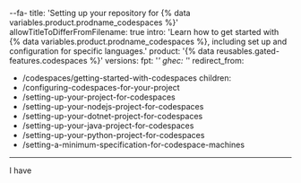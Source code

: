 --fa-
title: 'Setting up your repository for {% data variables.product.prodname_codespaces %}'
allowTitleToDifferFromFilename: true
intro: 'Learn how to get started with {% data variables.product.prodname_codespaces %}, including set up and configuration for specific languages.'
product: '{% data reusables.gated-features.codespaces %}'
versions:
  fpt: '*'
  ghec: '*'
redirect_from:
  - /codespaces/getting-started-with-codespaces
children:
  - /configuring-codespaces-for-your-project
  - /setting-up-your-project-for-codespaces
  - /setting-up-your-nodejs-project-for-codespaces
  - /setting-up-your-dotnet-project-for-codespaces
  - /setting-up-your-java-project-for-codespaces
  - /setting-up-your-python-project-for-codespaces
  - /setting-a-minimum-specification-for-codespace-machines
---

I have 
